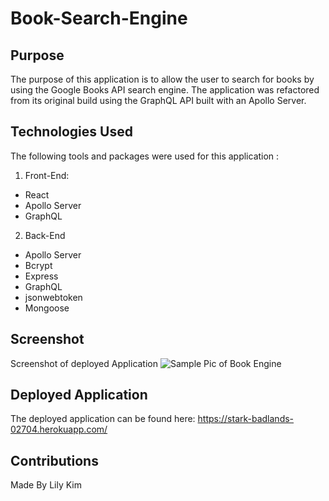 # Book-Search-Engine
## Purpose 
The purpose of this application is to allow the user to search for books by using the Google Books API search engine.
The application was refactored from its original build using the GraphQL API built with an Apollo Server. 
## Technologies Used 
The following tools and packages were used for this application : 
1. Front-End: 
- React 
- Apollo Server
- GraphQL
2. Back-End 
- Apollo Server 
- Bcrypt
- Express
- GraphQL
- jsonwebtoken
- Mongoose
## Screenshot
Screenshot of deployed Application 
![Sample Pic of Book Engine](https://user-images.githubusercontent.com/78708872/126265893-ca3826bc-71c4-4a57-b8f8-57df93bf6d8e.PNG)
## Deployed Application 
The deployed application can be found here: 
https://stark-badlands-02704.herokuapp.com/ 
## Contributions 
Made By Lily Kim 
